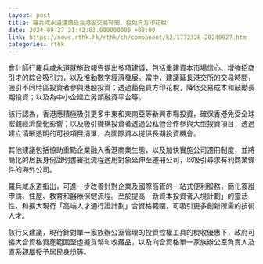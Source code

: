 ```yaml
---
layout: post
title: 羅兵咸永道建議延長港股交易時間、豁免買方印花稅
date: 2024-09-27 21:42:03.000000000 +08:00
link: https://news.rthk.hk/rthk/ch/component/k2/1772326-20240927.htm
categories: rthk
---
```


會計師行羅兵咸永道就施政報告提出多項建議，包括重建資本市場信心、增強招商引才的綜合吸引力，以及推動數字經濟發展。當中，建議延長港交所的交易時間，吸引不同時區投資者參與港股投資；透過豁免買方印花稅，降低交易成本和鼓勵長期投資；以及為中小企建立另類融資平台等。

該行認為，香港應積極吸引更多中東和東南亞等新興市場投資，確保香港免受全球宏觀經濟變化影響；以及吸引機構投資者透過公私營合作參與大型投資項目，透過建立清晰透明的可投項目清單，為國際資本提供長期投資機會。

其他建議包括協助重點企業融入香港商業生態，以及加快實施公司遷冊制度，並將簡化的居民身份證明書審批流程適用對象延伸至遷冊公司，以吸引尋求有利商業條件的海外公司。

羅兵咸永道指出，可進一步改善針對企業及國際高管的一站式便利服務，簡化簽證申請、住屋、教育和醫療保健流程。至於提高「新資本投資者入境計劃」的靈活性，和擴大現行「高端人才通行證計劃」合資格範圍，可吸引更多創新所需的技術人才。

該行又建議，現行針對單一家族辦公室管理的投資控權工具的稅收優惠下，政府可擴大合資格資產範圍至虛擬貨幣和收藏品，以及向合資格單一家族辦公室負責人及直系親屬授予居民身份等。
